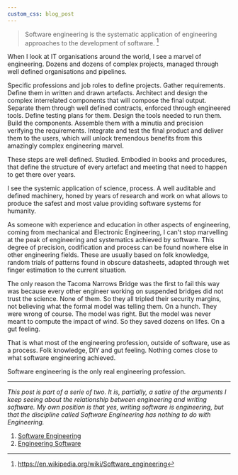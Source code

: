 ```yaml
---
custom_css: blog_post
---
```

> Software engineering is the systematic application of engineering approaches to the development of software. [^1]
<!--more-->

When I look at IT organisations around the world, I see a marvel of engineering.
Dozens and dozens of complex projects, managed through well defined organisations
and pipelines.

Specific professions and job roles to define projects. Gather requirements.
Define them in written and drawn artefacts. Architect and design the complex
interrelated components that will compose the final output. Separate them
through well defined contracts, enforced through engineered tools. Define
testing plans for them. Design the tools needed to run them. Build the
components. Assemble them with a minutia and precision verifying the
requirements. Integrate and test the final product and deliver them to the
users, which will unlock tremendous benefits from this amazingly complex
engineering marvel.

These steps are well defined. Studied. Embodied in books and procedures, that
define the structure of every artefact and meeting that need to happen to get
there over years.

I see the systemic application of science, process. A well auditable and defined
machinery, honed by years of research and work on what allows to produce the
safest and most value providing software systems for humanity.

As someone with experience and education in other aspects of engineering, coming
from mechanical and Electronic Engineering, I can't stop marvelling at the peak
of engineering and systematics achieved by software. This degree of precision,
codification and process can be found nowhere else in other engineering fields.
These are usually based on folk knowledge, random trials of patterns found in
obscure datasheets, adapted through wet finger estimation to the current situation.

The only reason the Tacoma Narrows Bridge was the first to fail this way was
because every other engineer working on suspended bridges did not trust the
science. None of them. So they all tripled their security margins, not believing
what the formal model was telling them. On a hunch. They were wrong of course.
The model was right. But the model was never meant to compute the impact of wind.
So they saved dozens on lifes. On a gut feeling.

That is what most of the engineering profession, outside of software, use as a
process. Folk knowledge, DIY and gut feeling. Nothing comes close to what software
engineering achieved.

Software engineering is the only real engineering profession.

---------------

*This post is part of a serie of two. It is, partially, a satire of the arguments I keep seeing about the relationship between engineering and writing software. My own position is that yes, writing software is engineering, but that the discipline called Software Engineering has nothing to do with Engineering.*

1. [Software Engineering]({{page.permalink}})
2. [Engineering Software](/blog/engineering-software)

[^1]: <https://en.wikipedia.org/wiki/Software_engineering>
